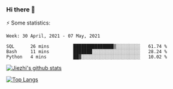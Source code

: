 ### Hi there 👋

⚡ Some statistics:

<!--START_SECTION:waka-->
```text
Week: 30 April, 2021 - 07 May, 2021

SQL      26 mins         ███████████████▒░░░░░░░░░   61.74 % 
Bash     11 mins         ███████░░░░░░░░░░░░░░░░░░   28.24 % 
Python   4 mins          ██▓░░░░░░░░░░░░░░░░░░░░░░   10.02 % 
```
<!--END_SECTION:waka-->

[![Jiezhi's github stats](https://github-readme-stats.vercel.app/api?username=Jiezhi&show_icons=true)](https://github.com/Jiezhi/github-readme-stats)

[![Top Langs](https://github-readme-stats.vercel.app/api/top-langs/?username=Jiezhi&hide=javascript,html)](https://github.com/Jiezhi/github-readme-stats)
<!--
**Jiezhi/Jiezhi** is a ✨ _special_ ✨ repository because its `README.md` (this file) appears on your GitHub profile.

Here are some ideas to get you started:

- 🔭 I’m currently working on ...
- 🌱 I’m currently learning ...
- 👯 I’m looking to collaborate on ...
- 🤔 I’m looking for help with ...
- 💬 Ask me about ...
- 📫 How to reach me: ...
- 😄 Pronouns: ...
- ⚡ Fun fact: ...
-->

